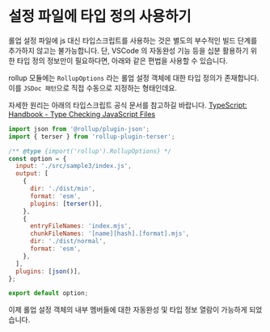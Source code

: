 # 설정 파일에 타입 정의 사용하기

롤업 설정 파일에 js 대신 타입스크립트를 사용하는 것은 별도의 부수적인 빌드 단계를 추가하지 않고는 불가능합니다.
단, VSCode 의 자동완성 기능 등을 십분 활용하기 위한 타입 정의 정보만이 필요하다면, 아래와 같은 편법을 사용할 수 있습니다.

rollup 모듈에는 `RollupOptions` 라는 롤업 설정 객체에 대한 타입 정의가 존재합니다.
이를 `JSDoc 패턴`으로 직접 수동으로 지정하는 형태인데요.

자세한 원리는 아래의 타입스크립트 공식 문서를 참고하길 바랍니다.
[TypeScript: Handbook - Type Checking JavaScript Files](https://www.typescriptlang.org/docs/handbook/type-checking-javascript-files.html)

```js
import json from '@rollup/plugin-json';
import { terser } from 'rollup-plugin-terser';

/** @type {import('rollup').RollupOptions} */
const option = {
  input: './src/sample3/index.js',
  output: [
    {
      dir: './dist/min',
      format: 'esm',
      plugins: [terser()],
    },
    {
      entryFileNames: 'index.mjs',
      chunkFileNames: '[name][hash].[format].mjs',
      dir: './dist/normal',
      format: 'esm',
    },
  ],
  plugins: [json()],
};

export default option;
```

이제 롤업 설정 객체의 내부 멤버들에 대한 자동완성 및 타입 정보 열람이 가능하게 되었습니다.
